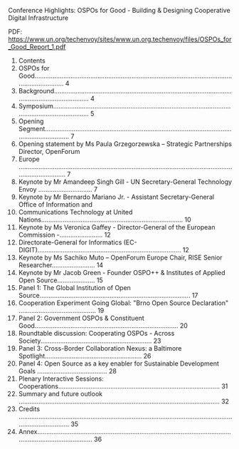 Conference Highlights: OSPOs for Good - Building & Designing Cooperative Digital Infrastructure

PDF: https://www.un.org/techenvoy/sites/www.un.org.techenvoy/files/OSPOs_for_Good_Report_1.pdf

 1. Contents
 2. OSPOs for Good....................................................................................................................................... 4
 3. Background.......................................................................................................................................... 4
 4. Symposium.......................................................................................................................................... 5
 5. Opening Segment.................................................................................................................................... 7
 6. Opening statement by Ms Paula Grzegorzewska – Strategic Partnerships Director, OpenForum
 7. Europe ................................................................................................................................................. 7
 8. Keynote by Mr Amandeep Singh Gill - UN Secretary-General Technology Envoy .............................. 7
 9. Keynote by Mr Bernardo Mariano Jr. - Assistant Secretary-General Office of Information and
 10. Communications Technology at United Nations............................................................................... 10
 11. Keynote by Ms Veronica Gaffey - Director-General of the European Commission -........................ 12
 12. Directorate-General for Informatics (EC-DIGIT)................................................................................ 12
 13. Keynote by Ms Sachiko Muto – OpenForum Europe Chair, RISE Senior Researcher........................ 14
 14. Keynote by Mr Jacob Green - Founder OSPO++ & Institutes of Applied Open Source..................... 15
 15. Panel 1: The Global Institution of Open Source.................................................................................... 17
 16. Cooperation Experiment Going Global: "Brno Open Source Declaration" ........................................... 19
 17. Panel 2: Government OSPOs & Constituent Good................................................................................ 20
 18. Roundtable discussion: Cooperating OSPOs - Across Society.............................................................. 23
 19. Panel 3: Cross-Border Collaboration Nexus: a Baltimore Spotlight...................................................... 26
 20. Panel 4: Open Source as a key enabler for Sustainable Development Goals ....................................... 28
 21. Plenary Interactive Sessions: Cooperations.......................................................................................... 31
 22. Summary and future outlook ................................................................................................................ 32
 23. Credits ................................................................................................................................................... 35
 24. Annex..................................................................................................................................................... 36


